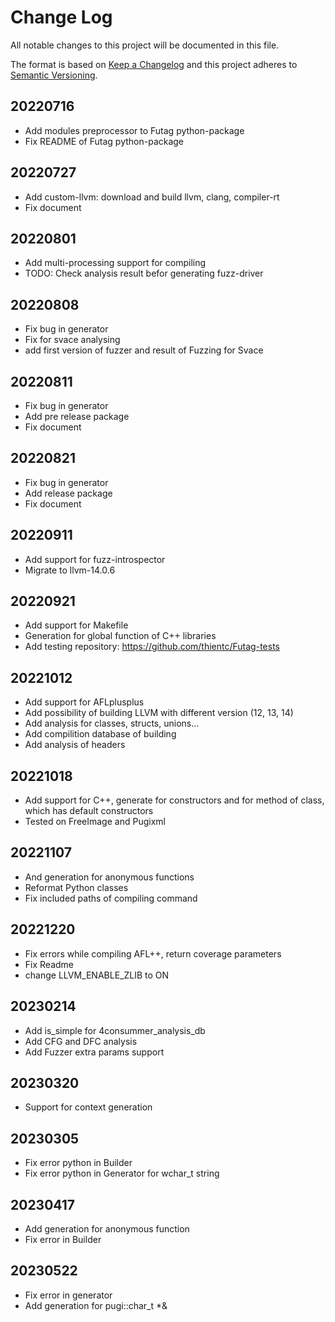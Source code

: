 
# Change Log
All notable changes to this project will be documented in this file.
 
The format is based on [Keep a Changelog](http://keepachangelog.com/)
and this project adheres to [Semantic Versioning](http://semver.org/).

## 20220716
- Add modules preprocessor to Futag python-package
- Fix README of Futag python-package

## 20220727
- Add custom-llvm: download and build llvm, clang, compiler-rt
- Fix document

## 20220801
- Add multi-processing support for compiling
- TODO: Check analysis result befor generating fuzz-driver

## 20220808
- Fix bug in generator
- Fix for svace analysing
- add first version of fuzzer and result of Fuzzing for Svace

## 20220811
- Fix bug in generator
- Add pre release package
- Fix document

## 20220821
- Fix bug in generator
- Add release package
- Fix document

## 20220911
- Add support for fuzz-introspector
- Migrate to llvm-14.0.6

## 20220921
- Add support for Makefile
- Generation for global function of C++ libraries
- Add testing repository: https://github.com/thientc/Futag-tests

## 20221012
- Add support for AFLplusplus
- Add possibility of building LLVM with different version (12, 13, 14)
- Add analysis for classes, structs, unions...
- Add compilition database of building
- Add analysis of headers

## 20221018
- Add support for C++, generate for constructors and for method of class, which has default constructors
- Tested on FreeImage and Pugixml

## 20221107
- And generation for anonymous functions
- Reformat Python classes 
- Fix included paths of compiling command

## 20221220
- Fix errors while compiling AFL++, return coverage parameters
- Fix Readme
- change LLVM_ENABLE_ZLIB to ON

## 20230214
- Add is_simple for 4consummer_analysis_db
- Add CFG and DFC analysis
- Add Fuzzer extra params support

## 20230320
- Support for context generation

## 20230305
- Fix error python in Builder
- Fix error python in Generator for wchar_t string

## 20230417
- Add generation for anonymous function
- Fix error in Builder

## 20230522
- Fix error in generator
- Add generation for pugi::char_t *&
